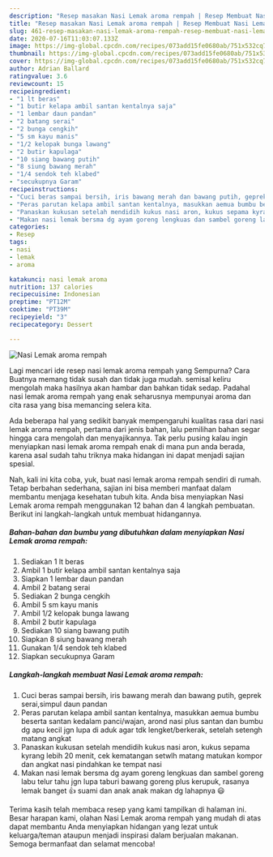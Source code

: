```yaml
---
description: "Resep masakan Nasi Lemak aroma rempah | Resep Membuat Nasi Lemak aroma rempah Yang Lezat Sekali"
title: "Resep masakan Nasi Lemak aroma rempah | Resep Membuat Nasi Lemak aroma rempah Yang Lezat Sekali"
slug: 461-resep-masakan-nasi-lemak-aroma-rempah-resep-membuat-nasi-lemak-aroma-rempah-yang-lezat-sekali
date: 2020-07-16T11:03:07.133Z
image: https://img-global.cpcdn.com/recipes/073add15fe0680ab/751x532cq70/nasi-lemak-aroma-rempah-foto-resep-utama.jpg
thumbnail: https://img-global.cpcdn.com/recipes/073add15fe0680ab/751x532cq70/nasi-lemak-aroma-rempah-foto-resep-utama.jpg
cover: https://img-global.cpcdn.com/recipes/073add15fe0680ab/751x532cq70/nasi-lemak-aroma-rempah-foto-resep-utama.jpg
author: Adrian Ballard
ratingvalue: 3.6
reviewcount: 15
recipeingredient:
- "1 lt beras"
- "1 butir kelapa ambil santan kentalnya saja"
- "1 lembar daun pandan"
- "2 batang serai"
- "2 bunga cengkih"
- "5 sm kayu manis"
- "1/2 kelopak bunga lawang"
- "2 butir kapulaga"
- "10 siang bawang putih"
- "8 siung bawang merah"
- "1/4 sendok teh klabed"
- "secukupnya Garam"
recipeinstructions:
- "Cuci beras sampai bersih, iris bawang merah dan bawang putih, geprek serai,simpul daun pandan"
- "Peras parutan kelapa ambil santan kentalnya, masukkan aemua bumbu beserta santan kedalam panci/wajan, arond nasi plus santan dan bumbu dg apu kecil jgn lupa di aduk agar tdk lengket/berkerak, setelah setengh matang angkat"
- "Panaskan kukusan setelah mendidih kukus nasi aron, kukus sepama kyrang lebih 20 menit, cek kematangan setwlh matang matukan kompor dan angkat nasi pindahkan ke tempat nasi"
- "Makan nasi lemak bersma dg ayam goreng lengkuas dan sambel goreng labu telur tahu jgn lupa taburi bawang goreng plus kerupuk, rasanya lemak banget 👍 suami dan anak anak makan dg lahapnya 😃"
categories:
- Resep
tags:
- nasi
- lemak
- aroma

katakunci: nasi lemak aroma 
nutrition: 137 calories
recipecuisine: Indonesian
preptime: "PT12M"
cooktime: "PT39M"
recipeyield: "3"
recipecategory: Dessert

---
```



![Nasi Lemak aroma rempah](https://img-global.cpcdn.com/recipes/073add15fe0680ab/751x532cq70/nasi-lemak-aroma-rempah-foto-resep-utama.jpg)

Lagi mencari ide resep nasi lemak aroma rempah yang Sempurna? Cara Buatnya memang tidak susah dan tidak juga mudah. semisal keliru mengolah maka hasilnya akan hambar dan bahkan tidak sedap. Padahal nasi lemak aroma rempah yang enak seharusnya mempunyai aroma dan cita rasa yang bisa memancing selera kita.



Ada beberapa hal yang sedikit banyak mempengaruhi kualitas rasa dari nasi lemak aroma rempah, pertama dari jenis bahan, lalu pemilihan bahan segar hingga cara mengolah dan menyajikannya. Tak perlu pusing kalau ingin menyiapkan nasi lemak aroma rempah enak di mana pun anda berada, karena asal sudah tahu triknya maka hidangan ini dapat menjadi sajian spesial.


Nah, kali ini kita coba, yuk, buat nasi lemak aroma rempah sendiri di rumah. Tetap berbahan sederhana, sajian ini bisa memberi manfaat dalam membantu menjaga kesehatan tubuh kita. Anda bisa menyiapkan Nasi Lemak aroma rempah menggunakan 12 bahan dan 4 langkah pembuatan. Berikut ini langkah-langkah untuk membuat hidangannya.

<!--inarticleads1-->

##### Bahan-bahan dan bumbu yang dibutuhkan dalam menyiapkan Nasi Lemak aroma rempah:

1. Sediakan 1 lt beras
1. Ambil 1 butir kelapa ambil santan kentalnya saja
1. Siapkan 1 lembar daun pandan
1. Ambil 2 batang serai
1. Sediakan 2 bunga cengkih
1. Ambil 5 sm kayu manis
1. Ambil 1/2 kelopak bunga lawang
1. Ambil 2 butir kapulaga
1. Sediakan 10 siang bawang putih
1. Siapkan 8 siung bawang merah
1. Gunakan 1/4 sendok teh klabed
1. Siapkan secukupnya Garam




<!--inarticleads2-->

##### Langkah-langkah membuat Nasi Lemak aroma rempah:

1. Cuci beras sampai bersih, iris bawang merah dan bawang putih, geprek serai,simpul daun pandan
1. Peras parutan kelapa ambil santan kentalnya, masukkan aemua bumbu beserta santan kedalam panci/wajan, arond nasi plus santan dan bumbu dg apu kecil jgn lupa di aduk agar tdk lengket/berkerak, setelah setengh matang angkat
1. Panaskan kukusan setelah mendidih kukus nasi aron, kukus sepama kyrang lebih 20 menit, cek kematangan setwlh matang matukan kompor dan angkat nasi pindahkan ke tempat nasi
1. Makan nasi lemak bersma dg ayam goreng lengkuas dan sambel goreng labu telur tahu jgn lupa taburi bawang goreng plus kerupuk, rasanya lemak banget 👍 suami dan anak anak makan dg lahapnya 😃




Terima kasih telah membaca resep yang kami tampilkan di halaman ini. Besar harapan kami, olahan Nasi Lemak aroma rempah yang mudah di atas dapat membantu Anda menyiapkan hidangan yang lezat untuk keluarga/teman ataupun menjadi inspirasi dalam berjualan makanan. Semoga bermanfaat dan selamat mencoba!
